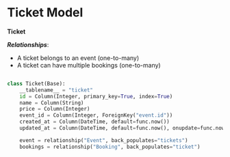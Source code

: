 # Ticket Model

**Ticket**

***Relationships***:

- A ticket belongs to an event (one-to-many)
- A ticket can have multiple bookings (one-to-many)

```python

class Ticket(Base):
    __tablename__ = "ticket"
    id = Column(Integer, primary_key=True, index=True)
    name = Column(String)
    price = Column(Integer)
    event_id = Column(Integer, ForeignKey("event.id"))
    created_at = Column(DateTime, default=func.now())
    updated_at = Column(DateTime, default=func.now(), onupdate=func.now())

    event = relationship("Event", back_populates="tickets")
    bookings = relationship("Booking", back_populates="ticket")
```